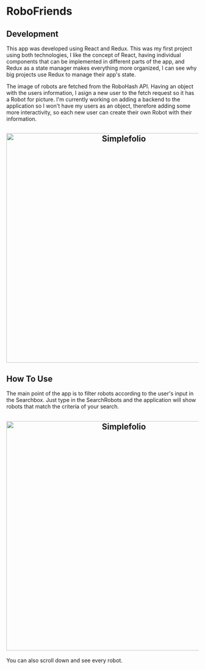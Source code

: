 # RoboFriends

## Development
This app was developed using React and Redux. This was my first project using both technologies, I like the concept of React, having individual components that can be implemented in different parts of the app, and Redux as a state manager makes everything more organized, I can see why big projects use Redux to manage their app's state.

The image of robots are fetched from the RoboHash API. Having an object with the users information, I asign a new user to the fetch request so it has a Robot for picture. I'm currently working on adding a backend to the application so I won't have my users as an object, therefore adding some more interactivity, so each new user can create their own Robot with their information.

<h2 align="center">
  <img src="https://github.com/radamesvaz/readme-expamples/blob/master/robofriends-start.png" alt="Simplefolio" width="600px" />
  <br>
</h2>


## How To Use

The main point of the app is to filter robots according to the user's input in the Searchbox. Just type in the SearchRobots and the application will show robots that match the criteria of your search. 

<h2 align="center">
  <img src="https://github.com/radamesvaz/readme-expamples/blob/master/htu1.png" alt="Simplefolio" width="600px" />
  <br>
</h2>

You can also scroll down and see every robot.
